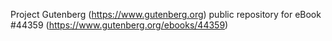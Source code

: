 Project Gutenberg (https://www.gutenberg.org) public repository for eBook #44359 (https://www.gutenberg.org/ebooks/44359)
